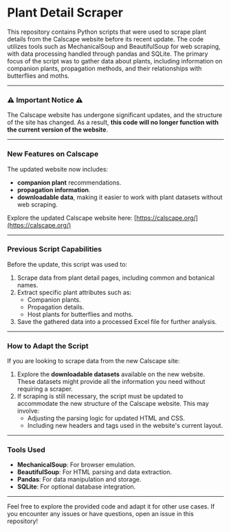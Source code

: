 
# Plant Detail Scraper

This repository contains Python scripts that were used to scrape plant details from the Calscape website before its recent update. The code utilizes tools such as MechanicalSoup and BeautifulSoup for web scraping, with data processing handled through pandas and SQLite. The primary focus of the script was to gather data about plants, including information on companion plants, propagation methods, and their relationships with butterflies and moths.

---

### ⚠️ Important Notice ⚠️

The Calscape website has undergone significant updates, and the structure of the site has changed. As a result, **this code will no longer function with the current version of the website**.

---

### New Features on Calscape

The updated website now includes:
- **companion plant** recommendations.
- **propagation information**.
- **downloadable data**, making it easier to work with plant datasets without web scraping.

Explore the updated Calscape website here: [https://calscape.org/](https://calscape.org/)

---

### Previous Script Capabilities

Before the update, this script was used to:
1. Scrape data from plant detail pages, including common and botanical names.
2. Extract specific plant attributes such as:
   - Companion plants.
   - Propagation details.
   - Host plants for butterflies and moths.
3. Save the gathered data into a processed Excel file for further analysis.

---

### How to Adapt the Script

If you are looking to scrape data from the new Calscape site:
1. Explore the **downloadable datasets** available on the new website. These datasets might provide all the information you need without requiring a scraper.
2. If scraping is still necessary, the script must be updated to accommodate the new structure of the Calscape website. This may involve:
   - Adjusting the parsing logic for updated HTML and CSS.
   - Including new headers and tags used in the website's current layout.

---

### Tools Used
- **MechanicalSoup**: For browser emulation.
- **BeautifulSoup**: For HTML parsing and data extraction.
- **Pandas**: For data manipulation and storage.
- **SQLite**: For optional database integration.

---

Feel free to explore the provided code and adapt it for other use cases. If you encounter any issues or have questions, open an issue in this repository!
